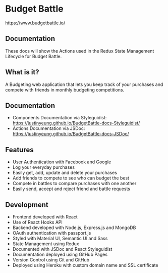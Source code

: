 # Budget Battle

https://www.budgetbattle.io/

## Documentation

These docs will show the Actions used in the Redux State Management Lifecycle for Budget Battle.

## What is it?

A Budgeting web application that lets you keep track of your purchases and compete with friends in monthly budgeting competitions.

## Documentation

- Components Documentation via Styleguidist: https://justinyeung.github.io/BudgetBattle-docs-Styleguidist/
- Actions Documentation via JSDoc: https://justinyeung.github.io/BudgetBattle-docs-JSDoc/

## Features

- User Authentication with Facebook and Google
- Log your everyday purchases
- Easily get, add, update and delete your purchases
- Add friends to compete to see who can budget the best
- Compete in battles to compare purchases with one another
- Easily send, accept and reject friend and battle requests

## Development

- Frontend developed with React
- Use of React Hooks API
- Backend developed with Node.js, Express.js and MongoDB
- OAuth authentication with passport.js
- Styled with Material UI, Semantic UI and Sass
- State Management using Redux
- Documented with JSDoc and React Styleguidist
- Documentation deployed using GitHub Pages
- Version Control using Git and GitHub
- Deployed using Heroku with custom domain name and SSL certificate
